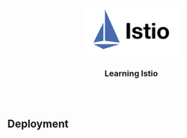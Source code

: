 <p align="center">
    <img alt="Logo" src="/logo.png?v=1" width="200" />
    <h3 align="center">Learning Istio</h3>
</p>
<br/>
<br/>


## Deployment
